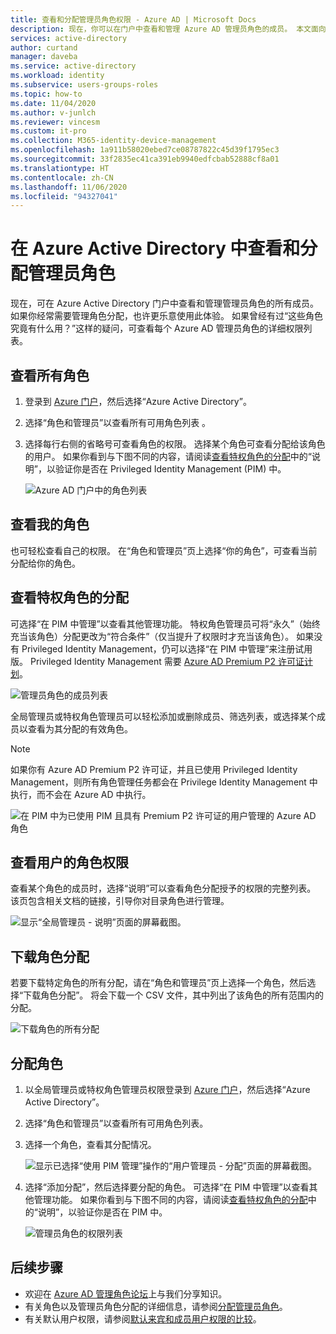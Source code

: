 ```yaml
---
title: 查看和分配管理员角色权限 - Azure AD | Microsoft Docs
description: 现在，你可以在门户中查看和管理 Azure AD 管理员角色的成员。 本文面向经常需要管理角色分配的人员。
services: active-directory
author: curtand
manager: daveba
ms.service: active-directory
ms.workload: identity
ms.subservice: users-groups-roles
ms.topic: how-to
ms.date: 11/04/2020
ms.author: v-junlch
ms.reviewer: vincesm
ms.custom: it-pro
ms.collection: M365-identity-device-management
ms.openlocfilehash: 1a911b58020ebed7ce08787822c45d39f1795ec3
ms.sourcegitcommit: 33f2835ec41ca391eb9940edfcbab52888cf8a01
ms.translationtype: HT
ms.contentlocale: zh-CN
ms.lasthandoff: 11/06/2020
ms.locfileid: "94327041"
---
```

# <a name="view-and-assign-administrator-roles-in-azure-active-directory"></a>在 Azure Active Directory 中查看和分配管理员角色

现在，可在 Azure Active Directory 门户中查看和管理管理员角色的所有成员。 如果你经常需要管理角色分配，也许更乐意使用此体验。 如果曾经有过“这些角色究竟有什么用？”这样的疑问，可查看每个 Azure AD 管理员角色的详细权限列表。

## <a name="view-all-roles"></a>查看所有角色

1. 登录到 [Azure 门户](https://portal.azure.cn)，然后选择“Azure Active Directory”。

1. 选择“角色和管理员”以查看所有可用角色列表  。

1. 选择每行右侧的省略号可查看角色的权限。 选择某个角色可查看分配给该角色的用户。 如果你看到与下图不同的内容，请阅读[查看特权角色的分配](#view-assignments-for-privileged-roles)中的“说明”，以验证你是否在 Privileged Identity Management (PIM) 中。

    ![Azure AD 门户中的角色列表](./media/manage-roles-portal/view-roles-in-azure-active-directory.png)

## <a name="view-my-roles"></a>查看我的角色

也可轻松查看自己的权限。 在“角色和管理员”页上选择“你的角色”，可查看当前分配给你的角色。

## <a name="view-assignments-for-privileged-roles"></a>查看特权角色的分配

可选择“在 PIM 中管理”以查看其他管理功能。 特权角色管理员可将“永久”（始终充当该角色）分配更改为“符合条件”（仅当提升了权限时才充当该角色）。 如果没有 Privileged Identity Management，仍可以选择“在 PIM 中管理”来注册试用版。 Privileged Identity Management 需要 [Azure AD Premium P2 许可证计划](../privileged-identity-management/subscription-requirements.md)。

![管理员角色的成员列表](./media/manage-roles-portal/member-list.png)

全局管理员或特权角色管理员可以轻松添加或删除成员、筛选列表，或选择某个成员以查看为其分配的有效角色。

> [!Note]
> 如果你有 Azure AD Premium P2 许可证，并且已使用 Privileged Identity Management，则所有角色管理任务都会在 Privilege Identity Management 中执行，而不会在 Azure AD 中执行。
>
> ![在 PIM 中为已使用 PIM 且具有 Premium P2 许可证的用户管理的 Azure AD 角色](./media/manage-roles-portal/pim-manages-roles-for-p2.png)

## <a name="view-a-users-role-permissions"></a>查看用户的角色权限

查看某个角色的成员时，选择“说明”可以查看角色分配授予的权限的完整列表。 该页包含相关文档的链接，引导你对目录角色进行管理。

![显示“全局管理员 - 说明”页面的屏幕截图。](./media/manage-roles-portal/role-description.png)

## <a name="download-role-assignments"></a>下载角色分配

若要下载特定角色的所有分配，请在“角色和管理员”页上选择一个角色，然后选择“下载角色分配”。 将会下载一个 CSV 文件，其中列出了该角色的所有范围内的分配。

![下载角色的所有分配](./media/manage-roles-portal/download-role-assignments.png)

## <a name="assign-a-role"></a>分配角色

1. 以全局管理员或特权角色管理员权限登录到 [Azure 门户](https://portal.azure.cn)，然后选择“Azure Active Directory”。

1. 选择“角色和管理员”以查看所有可用角色列表。

1. 选择一个角色，查看其分配情况。

    ![显示已选择“使用 PIM 管理”操作的“用户管理员 - 分配”页面的屏幕截图。](./media/manage-roles-portal/member-list.png)

1. 选择“添加分配”，然后选择要分配的角色。 可选择“在 PIM 中管理”以查看其他管理功能。 如果你看到与下图不同的内容，请阅读[查看特权角色的分配](#view-assignments-for-privileged-roles)中的“说明”，以验证你是否在 PIM 中。

    ![管理员角色的权限列表](./media/manage-roles-portal/directory-role-select-role.png)

## <a name="next-steps"></a>后续步骤

* 欢迎在 [Azure AD 管理角色论坛](https://feedback.azure.com/forums/169401-azure-active-directory?category_id=166032)上与我们分享知识。
* 有关角色以及管理员角色分配的详细信息，请参阅[分配管理员角色](permissions-reference.md)。
* 有关默认用户权限，请参阅[默认来宾和成员用户权限的比较](../fundamentals/users-default-permissions.md)。

